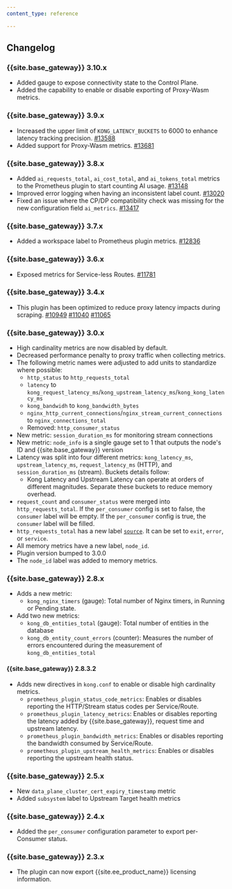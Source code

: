 ```yaml
---
content_type: reference

---
```


## Changelog

### {{site.base_gateway}} 3.10.x
* Added gauge to expose connectivity state to the Control Plane.
* Added the capability to enable or disable exporting of Proxy-Wasm metrics.

### {{site.base_gateway}} 3.9.x
* Increased the upper limit of `KONG_LATENCY_BUCKETS` to 6000 to enhance latency tracking precision.
  [#13588](https://github.com/Kong/kong/issues/13588)
* Added support for Proxy-Wasm metrics.
  [#13681](https://github.com/Kong/kong/issues/13681)

### {{site.base_gateway}} 3.8.x
* Added `ai_requests_total`, `ai_cost_total`, and `ai_tokens_total` metrics to 
  the Prometheus plugin to start counting AI usage.
  [#13148](https://github.com/Kong/kong/issues/13148)
* Improved error logging when having an inconsistent label count.
   [#13020](https://github.com/Kong/kong/issues/13020)
* Fixed an issue where the CP/DP compatibility check was missing for the new configuration field `ai_metrics`.
   [#13417](https://github.com/Kong/kong/issues/13417)

### {{site.base_gateway}} 3.7.x
* Added a workspace label to Prometheus plugin metrics.
 [#12836](https://github.com/Kong/kong/issues/12836)
 
### {{site.base_gateway}} 3.6.x
* Exposed metrics for Service-less Routes.
 [#11781](https://github.com/Kong/kong/issues/11781)

### {{site.base_gateway}} 3.4.x
* This plugin has been optimized to reduce proxy latency impacts during scraping.
  [#10949](https://github.com/Kong/kong/pull/10949)
  [#11040](https://github.com/Kong/kong/pull/11040)
  [#11065](https://github.com/Kong/kong/pull/11065)

### {{site.base_gateway}} 3.0.x
* High cardinality metrics are now disabled by default.
* Decreased performance penalty to proxy traffic when collecting metrics.
* The following metric names were adjusted to add units to standardize where possible:
  * `http_status` to `http_requests_total`
  * `latency` to `kong_request_latency_ms`/`kong_upstream_latency_ms`/`kong_kong_latency_ms`
  * `kong_bandwidh` to `kong_bandwidth_bytes`
  * `nginx_http_current_connections`/`nginx_stream_current_connections` to `nginx_connections_total`
  * Removed: `http_consumer_status`
* New metric: `session_duration_ms` for monitoring stream connections
* New metric: `node_info` is a single gauge set to 1 that outputs the node's ID and {{site.base_gateway}} version
* Latency was split into four different metrics: `kong_latency_ms`, `upstream_latency_ms`, `request_latency_ms` (HTTP), and `session_duration_ms` (stream). Buckets details follow:
  * Kong Latency and Upstream Latency can operate at orders of different magnitudes. Separate these buckets to reduce memory overhead.
* `request_count` and `consumer_status` were merged into `http_requests_total`. If the `per_consumer` config is set to false, the `consumer` label will be empty. If the `per_consumer` config is true, the `consumer` label will be filled.
* `http_requests_total` has a new label [`source`](/gateway/pdk/reference/kong.response/#kong-response-get-source). It can be set to `exit`, `error`, or `service`.
* All memory metrics have a new label, `node_id`.
* Plugin version bumped to 3.0.0
* The `node_id` label was added to memory metrics.

### {{site.base_gateway}} 2.8.x
* Adds a new metric:
  * `kong_nginx_timers` (gauge): Total number of Nginx timers, in Running or Pending state.
* Add two new metrics:
  * `kong_db_entities_total` (gauge): Total number of entities in the database
  * `kong_db_entity_count_errors` (counter): Measures the number of errors
      encountered during the measurement of `kong_db_entities_total`

#### {{site.base_gateway}} 2.8.3.2
* Adds new directives in `kong.conf` to enable or disable high cardinality metrics.
  * `prometheus_plugin_status_code_metrics`: Enables or disables reporting the HTTP/Stream status codes per Service/Route.
  * `prometheus_plugin_latency_metrics`: Enables or disables reporting the latency added by {{site.base_gateway}}, request time and upstream latency.
  * `prometheus_plugin_bandwidth_metrics`: Enables or disables reporting the bandwidth consumed by Service/Route.
  * `prometheus_plugin_upstream_health_metrics`: Enables or disables reporting the upstream health status.
### {{site.base_gateway}} 2.5.x
* New `data_plane_cluster_cert_expiry_timestamp` metric
* Added `subsystem` label to Upstream Target health metrics

### {{site.base_gateway}} 2.4.x
* Added the `per_consumer` configuration parameter to export per-Consumer status.

### {{site.base_gateway}} 2.3.x
* The plugin can now export {{site.ee_product_name}} licensing information.
